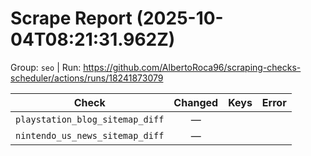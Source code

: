 # Scrape Report (2025-10-04T08:21:31.962Z)

Group: `seo`  |  Run: https://github.com/AlbertoRoca96/scraping-checks-scheduler/actions/runs/18241873079

| Check | Changed | Keys | Error |
|---|:---:|:--|:--|
| `playstation_blog_sitemap_diff` | — |  |  |
| `nintendo_us_news_sitemap_diff` | — |  |  |
